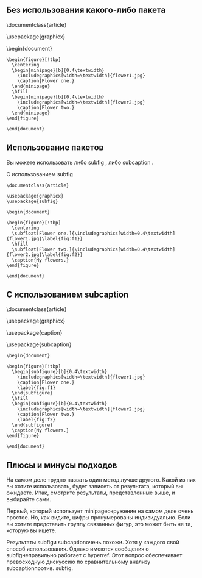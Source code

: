 ## Без использования какого-либо пакета

\documentclass{article}

\usepackage{graphicx}

\begin{document}
```
\begin{figure}[!tbp]
  \centering
  \begin{minipage}[b]{0.4\textwidth}
    \includegraphics[width=\textwidth]{flower1.jpg}
    \caption{Flower one.}
  \end{minipage}
  \hfill
  \begin{minipage}[b]{0.4\textwidth}
    \includegraphics[width=\textwidth]{flower2.jpg}
    \caption{Flower two.}
  \end{minipage}
\end{figure}

\end{document}
```
## Использование пакетов

Вы можете использовать либо subfig , либо subcaption .

С использованием subfig
```
\documentclass{article}

\usepackage{graphicx}
\usepackage{subfig}

\begin{document}

\begin{figure}[!tbp]
  \centering
  \subfloat[Flower one.]{\includegraphics[width=0.4\textwidth]{flower1.jpg}\label{fig:f1}}
  \hfill
  \subfloat[Flower two.]{\includegraphics[width=0.4\textwidth]{flower2.jpg}\label{fig:f2}}
  \caption{My flowers.}
\end{figure}

\end{document}
```
## С использованием subcaption

\documentclass{article}

\usepackage{graphicx}

\usepackage{caption}

\usepackage{subcaption}
```
\begin{document}

\begin{figure}[!tbp]
  \begin{subfigure}[b]{0.4\textwidth}
    \includegraphics[width=\textwidth]{flower1.jpg}
    \caption{Flower one.}
    \label{fig:f1}
  \end{subfigure}
  \hfill
  \begin{subfigure}[b]{0.4\textwidth}
    \includegraphics[width=\textwidth]{flower2.jpg}
    \caption{Flower two.}
    \label{fig:f2}
  \end{subfigure}
  \caption{My flowers.}
\end{figure}

\end{document}
```
## Плюсы и минусы подходов

На самом деле трудно назвать один метод лучше другого. Какой из них вы хотите использовать, будет зависеть от результата, который вы ожидаете. Итак, смотрите результаты, представленные выше, и выбирайте сами.

 Первый, который использует minipageокружение на самом деле очень простое. Но, как видите, цифры пронумерованы индивидуально. Если вы хотите представить группу связанных фигур, это может быть не та, которую вы ищете.
 
Результаты subfigи subcaptionочень похожи. Хотя у каждого свой способ использования. Однако имеются сообщения о subfigнеправильно работает с hyperref. Этот вопрос обеспечивает превосходную дискуссию по сравнительному анализу subcaptionпротив. subfig.


